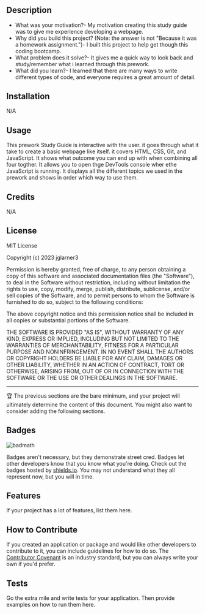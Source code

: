 # <Prework Study Guide Webpage>

## Description

- What was your motivation?- My motivation creating this study guide was to give me experience developing a webpage.
- Why did you build this project? (Note: the answer is not "Because it was a homework assignment.")- I built this project to help get though this coding bootcamp.
- What problem does it solve?- It gives me a quick way to look back and study/remember what i learned through this prework.
- What did you learn?- I learned that there are many ways to write different types of code, and everyone requires a great amount of detail.

## Installation

N/A

## Usage

This prework Study Guide is interactive with the user. it goes through what it take to create a basic webpage like itself. it covers HTML, CSS, Git, and JavaScript. It shows what outcome you can end up with when combining all four togther. It allows you to open thge DevTools console wher ethe JavaScript is running. It displays all the different topics we used in the prework and shows in order which way to use them.

## Credits

N/A

## License

MIT License

Copyright (c) 2023 jglarner3

Permission is hereby granted, free of charge, to any person obtaining a copy
of this software and associated documentation files (the "Software"), to deal
in the Software without restriction, including without limitation the rights
to use, copy, modify, merge, publish, distribute, sublicense, and/or sell
copies of the Software, and to permit persons to whom the Software is
furnished to do so, subject to the following conditions:

The above copyright notice and this permission notice shall be included in all
copies or substantial portions of the Software.

THE SOFTWARE IS PROVIDED "AS IS", WITHOUT WARRANTY OF ANY KIND, EXPRESS OR
IMPLIED, INCLUDING BUT NOT LIMITED TO THE WARRANTIES OF MERCHANTABILITY,
FITNESS FOR A PARTICULAR PURPOSE AND NONINFRINGEMENT. IN NO EVENT SHALL THE
AUTHORS OR COPYRIGHT HOLDERS BE LIABLE FOR ANY CLAIM, DAMAGES OR OTHER
LIABILITY, WHETHER IN AN ACTION OF CONTRACT, TORT OR OTHERWISE, ARISING FROM,
OUT OF OR IN CONNECTION WITH THE SOFTWARE OR THE USE OR OTHER DEALINGS IN THE
SOFTWARE.

---

🏆 The previous sections are the bare minimum, and your project will ultimately determine the content of this document. You might also want to consider adding the following sections.

## Badges

![badmath](https://img.shields.io/github/languages/top/nielsenjared/badmath)

Badges aren't necessary, but they demonstrate street cred. Badges let other developers know that you know what you're doing. Check out the badges hosted by [shields.io](https://shields.io/). You may not understand what they all represent now, but you will in time.

## Features

If your project has a lot of features, list them here.

## How to Contribute

If you created an application or package and would like other developers to contribute to it, you can include guidelines for how to do so. The [Contributor Covenant](https://www.contributor-covenant.org/) is an industry standard, but you can always write your own if you'd prefer.

## Tests

Go the extra mile and write tests for your application. Then provide examples on how to run them here.